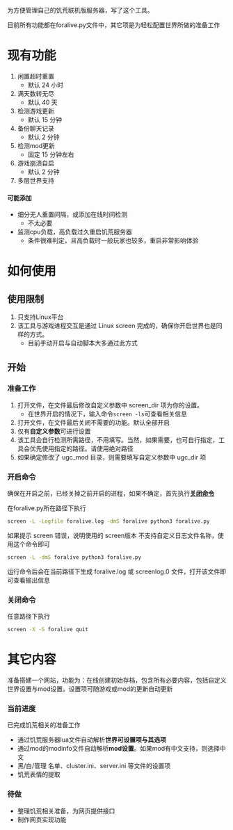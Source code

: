 为方便管理自己的饥荒联机版服务器，写了这个工具。 

目前所有功能都在foralive.py文件中，其它项是为轻松配置世界所做的准备工作

# 现有功能
1. 闲置超时重置
   * 默认 24 小时
2. 满天数转无尽
   * 默认 40 天
3. 检测游戏更新
   * 默认 15 分钟
4. 备份聊天记录
   * 默认 2 分钟
5. 检测mod更新
   * 固定 15 分钟左右
6. 游戏崩溃自启
   * 默认 2 分钟
7. 多层世界支持

#### 可能添加
* 细分无人重置间隔，或添加在线时间检测
   * 不太必要
* 监测cpu负载，高负载过久重启饥荒服务器
   * 条件很难判定，且高负载时一般玩家也较多，重启非常影响体验

# 如何使用 
## 使用限制
1. 只支持Linux平台
2. 该工具与游戏进程交互是通过 Linux screen 完成的，确保你开启世界也是同样的方式。
   * 目前手动开启与自动脚本大多通过此方式

## 开始
### 准备工作
1. 打开文件，在文件最后修改自定义参数中 screen_dir 项为你的设置。
   * 在世界开启的情况下，输入命令`screen -ls`可查看相关信息
2. 打开文件，在文件最后关闭不需要的功能。默认全部开启
3. 仅有**自定义参数**可进行设置
4. 该工具会自行检测所需路径，不用填写。当然，如果需要，也可自行指定，工具会优先使用指定的路径。请使用绝对路径
5. 如果确定修改了 ugc_mod 目录，则需要填写自定义参数中 ugc_dir 项

### 开启命令
确保在开启之前，已经关掉之前开启的进程，如果不确定，首先执行[**关闭命令**](#关闭命令)

在foralive.py所在路径下执行

```bash
screen -L -Logfile foralive.log -dmS foralive python3 foralive.py
```

如果提示 screen 错误，说明使用的 screen版本 不支持自定义日志文件名称，使用这个命令即可

```bash
screen -L -dmS foralive python3 foralive.py
```

运行命令后会在当前路径下生成 foralive.log 或 screenlog.0 文件，打开该文件即可查看输出信息

### 关闭命令
任意路径下执行
```bash
screen -X -S foralive quit
```

# 其它内容
准备搭建一个网站，功能为：在线创建初始存档，包含所有必要内容，包括自定义世界设置与mod设置。设置项可随游戏或mod的更新自动更新
### 当前进度
已完成饥荒相关的准备工作
* 通过饥荒服务器lua文件自动解析**世界可设置项与其选项**
* 通过mod的modinfo文件自动解析**mod设置**。如果mod有中文支持，则选择中文
* 黑/白/管理 名单、cluster.ini、server.ini 等文件的设置项
* 饥荒表情的提取
### 待做
* 整理饥荒相关准备，为网页提供接口
* 制作网页实现功能